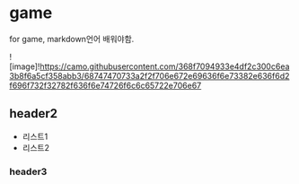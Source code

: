# game
for game, markdown언어 배워야함.

![image]!https://camo.githubusercontent.com/368f7094933e4df2c300c6ea3b8f6a5cf358abb3/68747470733a2f2f706e672e69636f6e73382e636f6d2f696f732f32782f636f6e74726f6c6c65722e706e67
## header2
- 리스트1
- 리스트2

### header3
